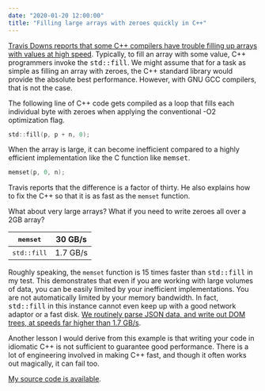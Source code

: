 ```yaml
---
date: "2020-01-20 12:00:00"
title: "Filling large arrays with zeroes quickly in C++"
---
```




[Travis Downs reports that some C++ compilers have trouble filling up arrays with values at high speed](https://travisdowns.github.io/blog/2020/01/20/zero.html). Typically, to fill an array with some value, C++ programmers invoke the <tt>std::fill</tt>. We might assume that for a task as simple as filling an array with zeroes, the C++ standard library would provide the absolute best performance. However, with GNU GCC compilers, that is not the case.

The following line of C++ code gets compiled as a loop that fills each individual byte with zeroes when applying the conventional -O2 optimization flag.
```C
std::fill(p, p + n, 0);
```


When the array is large, it can become inefficient compared to a highly efficient implementation like the C function like <tt>memset</tt>.
```C
memset(p, 0, n);
```


Travis reports that the difference is a factor of thirty. He also explains how to fix the C++ so that it is as fast as the `memset` function.

What about very large arrays? What if you need to write zeroes all over a 2GB array?

<tt>memset</tt>          |30 GB/s                  |
-------------------------|-------------------------|
<tt>std::fill</tt>       |1.7 GB/s                 |


Roughly speaking, the `memset` function is 15 times faster than <tt>std::fill</tt> in my test. This demonstrates that even if you are working with large volumes of data, you can be easily limited by your inefficient implementations. You are not automatically limited by your memory bandwidth. In fact, <tt>std::fill</tt> in this instance cannot even keep up with a good network adaptor or a fast disk. [We routinely parse JSON data, and write out DOM trees, at speeds far higher than 1.7 GB/s](https://github.com/lemire/simdjson).

Another lesson I would derive from this example is that writing your code in idiomatic C++ is not sufficient to guarantee good performance. There is a lot of engineering involved in making C++ fast, and though it often works out magically, it can fail too.

[My source code is available](https://github.com/lemire/Code-used-on-Daniel-Lemire-s-blog/tree/master/2020/01/20).

